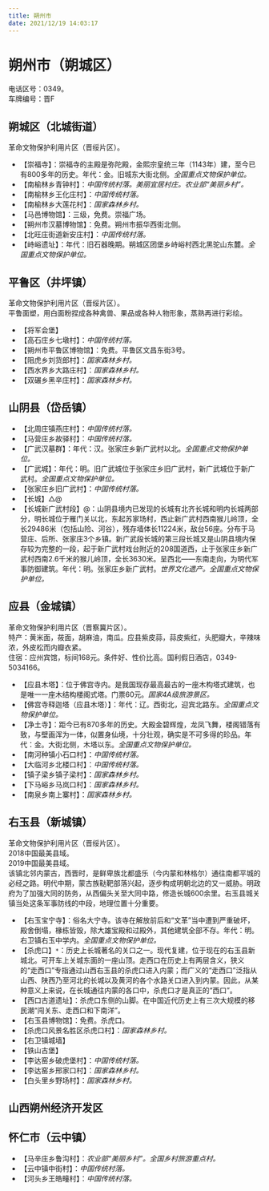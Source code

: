 ```yaml
---
title: 朔州市  
date: 2021/12/19 14:03:17  
---
```

  
# 朔州市（朔城区）  
电话区号：0349。  
车牌编号：晋F  

## 朔城区（北城街道）  
革命文物保护利用片区（晋绥片区）。  
* 【崇福寺】：崇福寺的主殿是弥陀殿，金熙宗皇统三年（1143年）建，至今已有800多年的历史。年代：金。旧城东大街北侧。*全国重点文物保护单位。*  
* 【南榆林乡青钟村】：*中国传统村落。美丽宜居村庄。农业部“美丽乡村”。*  
* 【南榆林乡王化庄村】：*中国传统村落。*  
* 【南榆林乡大莲花村】：*国家森林乡村。*  
* 【马邑博物馆】：三级，免费。崇福广场。  
* 【朔州市汉墓博物馆】：免费。朔州市振华西街北侧。  
* 【北旺庄街道新安庄村】：*中国传统村落。*  
* 【峙峪遗址】：年代：旧石器晚期。朔城区团堡乡峙峪村西北黑驼山东麓。*全国重点文物保护单位。*  
  
## 平鲁区（井坪镇）  
革命文物保护利用片区（晋绥片区）。  
平鲁面塑，用白面粉捏成各种禽兽、果品或各种人物形象，蒸熟再进行彩绘。  
* 【将军会堡】  
* 【高石庄乡七墩村】：*中国传统村落。*  
* 【朔州市平鲁区博物馆】：免费。平鲁区文昌东街3号。  
* 【阻虎乡刘货郎村】：*国家森林乡村。*  
* 【西水界乡大路庄村】：*国家森林乡村。*  
* 【双碾乡黑辛庄村】：*国家森林乡村。*  

## 山阴县（岱岳镇）  
* 【北周庄镇燕庄村】：*中国传统村落。*  
* 【马营庄乡故驿村】：*中国传统村落。*  
* 【广武汉墓群】：年代：汉。张家庄乡新广武村以北。*全国重点文物保护单位。*  
* 【广武城】：年代：明。旧广武城位于张家庄乡旧广武村，新广武城位于新广武村。*全国重点文物保护单位。*  
* 【张家庄乡旧广武村】：*中国传统村落。*  
* 【长城】△@  
* 【长城新广武村段】@：山阴县境内已发现的长城有北齐长城和明内长城两部分，明长城位于雁门关以北，东起苏家场村，西止新广武村西南猴儿岭顶，全长29486米（包括山险、河谷），残存墙体长11224米，敌台56座。分布于马营庄、后所、张家庄3个乡镇。新广武段长城的第三段长城又是山阴县境内保存较为完整的一段，起于新广武村戏台附近的208国道西，止于张家庄乡新广武村西南2.6千米的猴儿岭顶，全长3630米。呈西北——东南走向，为明代军事防御建筑。年代：明。张家庄乡新广武村。*世界文化遗产。全国重点文物保护单位。*  
  
## 应县（金城镇）  
革命文物保护利用片区（晋察冀片区）。  
特产：黄米面，莜面，胡麻油，南瓜。应县紫皮蒜，蒜皮紫红，头肥瓣大，辛辣味浓，外皮松而内瓣衣紧。  
住宿：应州宾馆，标间168元。条件好、性价比高。国利假日酒店，0349-5034166。  
* 【应县木塔】：位于佛宫寺内。是我国现存最高最古的一座木构塔式建筑，也是唯一一座木结构楼阁式塔。门票60元。*国家4A级旅游景区。*  
* 【佛宫寺释迦塔（应县木塔）】：年代：辽。西街北，迎宾北路东。*全国重点文物保护单位。*  
* 【净土寺】：距今已有870多年的历史。大殿金碧辉煌，龙凤飞舞，楼阁错落有致，与壁画浑为一体，似置身仙境，十分壮观，确实是不可多得的珍品。年代：金。大街北侧，木塔以东。*全国重点文物保护单位。*  
* 【南河种镇小石口村】：*中国传统村落。*  
* 【大临河乡北楼口村】：*中国传统村落。*  
* 【镇子梁乡镇子梁村】：*国家森林乡村。*  
* 【下马峪乡马岚口村】：*国家森林乡村。*  
* 【南泉乡南上寨村】：*国家森林乡村。*  

## 右玉县（新城镇）  
革命文物保护利用片区（晋绥片区）。  
2018中国最美县域。  
2019中国最美县域。  
该镇北邻内蒙古，西晋时，是鲜卑族北都盛乐（今内蒙和林格尔）通往南都平城的必经之路。明代中期，蒙古族鞑靶部落兴起，逐步构成明朝北边的又一威胁。明政府为了加强大同的防务，从西偏头关至大同中路，修造长城600余里。右玉县城关镇当处这条军事防线的中段，地理位置十分重要。  
* 【右玉宝宁寺】：俗名大宁寺。该寺在解放前后和“文革”当中遭到严重破坏，殿舍倒塌，椽栋皆毁，除大雄宝殿和过殿外，其他建筑全部不存。年代：明。右卫镇右玉中学内。*全国重点文物保护单位。*  
* 【杀虎口】`*`：历史上长城著名的关口之一。现代复建，位于现在的右玉县新城北。可开车上关城东面的一座山顶。走西口在历史上有两层含义，狭义的“走西口”专指通过山西右玉县的杀虎口进入内蒙；而广义的“走西口”泛指从山西、陕西乃至河北的长城以及黄河的各个水路关口进入到内蒙。因此，从某种意义上来说，在长城通往内蒙的各口中，杀虎口才是真正的“西口”。  
* 【西口古道遗址】：杀虎口东侧的山脚。在中国近代历史上有三次大规模的移民潮“闯关东、走西口和下南洋”。  
* 【右玉县博物馆】：免费。杀虎口。  
* 【杀虎口风景名胜区杀虎口村】：*国家森林乡村。*  
* 【右卫镇城墙】  
* 【铁山古堡】  
* 【李达窑乡破虎堡村】：*中国传统村落。*  
* 【李达窑乡邢家口村】：*国家森林乡村。*  
* 【白头里乡野场村】：*国家森林乡村。*  
  
## 山西朔州经济开发区  

## 怀仁市（云中镇）  
* 【马辛庄乡鲁沟村】：*农业部“美丽乡村”。全国乡村旅游重点村。*  
* 【云中镇中街村】：*中国传统村落。*  
* 【河头乡王皓疃村】：*中国传统村落。*  
